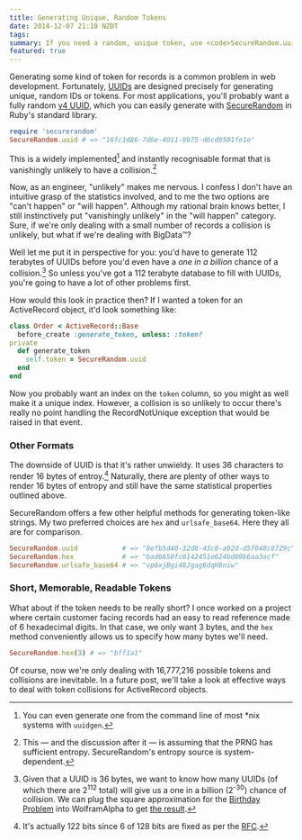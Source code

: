 ```yaml
---
title: Generating Unique, Random Tokens
date: 2014-12-07 21:10 NZDT
tags:
summary: If you need a random, unique token, use <code>SecureRandom.uuid</code> (or <code>SecureRandom.urlsafe_base64</code> for something shorter).
featured: true
---
```


Generating some kind of token for records is a common problem in web development. Fortunately, [UUIDs][rfc4122] are designed precisely for generating unique, random IDs or tokens. For most applications, you'll probably want a fully random [v4 UUID][rfc4122-4.4], which you can easily generate with [SecureRandom][rdoc-securerandom] in Ruby's standard library.

~~~ruby
require 'securerandom'
SecureRandom.uuid # => "16fc1d86-7d6e-4011-9b75-d6cd9501fe1e"
~~~

This is a widely implemented[^1] and instantly recognisable format that is vanishingly unlikely to have a collision.[^2]

Now, as an engineer, "unlikely" makes me nervous. I confess I don't have an intuitive grasp of the statistics involved, and to me the two options are "can't happen" or "will happen". Although my rational brain knows better, I still instinctively put "vanishingly unlikely" in the "will happen" category. Sure, if we're only dealing with a small number of records a collision is unlikely, but what if we're dealing with BigData&trade;?

Well let me put it in perspective for you: you'd have to generate 112 terabytes of UUIDs before you'd even have a _one in a billion_ chance of a collision.[^3] So unless you've got a 112 terabyte database to fill with UUIDs, you're going to have a lot of other problems first.

How would this look in practice then? If I wanted a token for an ActiveRecord object, it'd look something like:

~~~ruby
class Order < ActiveRecord::Base
  before_create :generate_token, unless: :token?
private
  def generate_token
    self.token = SecureRandom.uuid
  end
end
~~~

Now you probably want an index on the `token` column, so you might as well make it a unique index. However, a collision is so unlikely to occur there's really no point handling the RecordNotUnique exception that would be raised in that event.

### Other Formats

The downside of UUID is that it's rather unwieldy. It uses 36 characters to render 16 bytes of entroy.[^4] Naturally, there are plenty of other ways to render 16 bytes of entropy and still have the same statistical properties outlined above.

SecureRandom offers a few other helpful methods for generating token-like strings. My two preferred choices are `hex` and `urlsafe_base64`. Here they all are for comparison.

~~~ruby
SecureRandom.uuid           # => "8efb5d40-32d8-43c8-a92d-d5f048c8729c"
SecureRandom.hex            # => "bad6650fc0142451e624bd89b6aa3acf"
SecureRandom.urlsafe_base64 # => "vp6xjBgi48Jgag6dqH8niw"
~~~

### Short, Memorable, Readable Tokens

What about if the token needs to be really short? I once worked on a project where certain customer facing records had an easy to read reference made of 6 hexadecimal digits. In that case, we only want 3 bytes, and the `hex` method conveniently allows us to specify how many bytes we'll need.

~~~ruby
SecureRandom.hex(3) # => "bff1a1"
~~~

Of course, now we're only dealing with 16,777,216 possible tokens and collisions are inevitable. In a future post, we'll take a look at effective ways to deal with token collisions for ActiveRecord objects.



[^1]: You can even generate one from the command line of most *nix systems with `uuidgen`.

[^2]: This — and the discussion after it — is assuming that the PRNG has sufficient entropy. SecureRandom's entropy source is system-dependent.

[^3]: Given that a UUID is 36 bytes, we want to know how many UUIDs (of which there are 2<sup>112</sup> total) will give us a one in a billion (2<sup>-30</sup>) chance of collision. We can plug the square approximation for the [Birthday Problem][wiki-bday] into WolframAlpha to get [the result][wa-bday].

[^4]: It's actually 122 bits since 6 of 128 bits are fixed as per the [RFC][rfc4122-4.4].

[rfc4122]: http://tools.ietf.org/html/rfc4122
[rfc4122-4.4]: http://tools.ietf.org/html/rfc4122#section-4.4
[rdoc-securerandom]: http://www.ruby-doc.org/stdlib-2.1.4/libdoc/securerandom/rdoc/SecureRandom.html#method-c-uuid
[wiki-bday]: http://en.wikipedia.org/wiki/Birthday_problem
[wa-bday]: http://www.wolframalpha.com/input/?i=sqrt%282+*+2%5E112+*+2%5E-30%29+*+36+bytes
